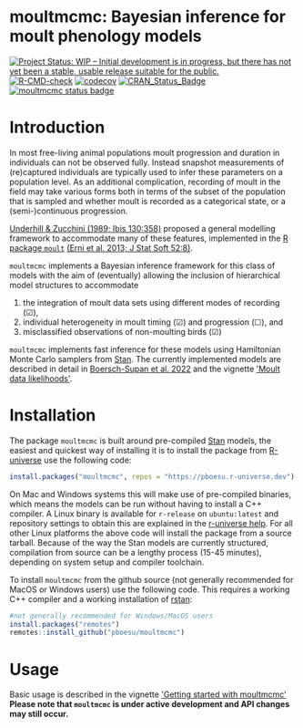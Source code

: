 # moultmcmc: Bayesian inference for moult phenology models

<!-- badges: start -->
[![Project Status: WIP – Initial development is in progress, but there has not yet been a stable, usable release suitable for the public.](https://www.repostatus.org/badges/latest/wip.svg)](https://www.repostatus.org/#wip)
[![R-CMD-check](https://github.com/pboesu/moultmcmc/workflows/R-CMD-check/badge.svg)](https://github.com/pboesu/moultmcmc/actions)
[![codecov](https://codecov.io/gh/pboesu/moultmcmc/branch/master/graph/badge.svg?token=Y7PB0302FH)](https://codecov.io/gh/pboesu/moultmcmc)
[![CRAN\_Status\_Badge](http://www.r-pkg.org/badges/version/moultmcmc)]()
[![moultmcmc status badge](https://pboesu.r-universe.dev/badges/moultmcmc)](https://pboesu.r-universe.dev)
<!-- badges: end -->

# Introduction
In most free-living animal populations moult progression and duration in individuals can not be observed fully.
Instead snapshot measurements of (re)captured individuals are typically used to infer these parameters on a population level.
As an additional complication, recording of moult in the field may take various forms both in terms of the subset of the population that is sampled and whether moult is recorded as a categorical state, or a (semi-)continuous progression.

[Underhill & Zucchini (1989; Ibis 130:358)](https://doi.org/10.1111/j.1474-919X.1988.tb00993.x) proposed a general modelling framework to accommodate many of these features, implemented in the [R package `moult`](https://cran.r-project.org/package=moult) [(Erni et al. 2013; J Stat Soft 52:8)](http://dx.doi.org/10.18637/jss.v052.i08).
<!--A related approach based on the probit GLM was suggested by [Rothery & Newton (2002; Ibis 144:526)](http://dx.doi.org/10.1046/j.1474-919X.2002.00072.x) for use with categorical moult data, allowing for separate variances on start and end dates.
Both models are special cases of more general categorical regression models.    -->

`moultmcmc` implements a Bayesian inference framework for this class of models with the aim of (eventually) allowing the inclusion of hierarchical model structures to accommodate 
1) the integration of moult data sets using different modes of recording (☑), 
2) individual heterogeneity in moult timing (☑) and progression (☐), and 
3) misclassified observations of non-moulting birds (☑)

`moultmcmc` implements fast inference for these models using Hamiltonian Monte Carlo samplers from [Stan](https://mc-stan.org/). The currently implemented models are described in detail in [Boersch-Supan et al. 2022](https://doi.org/10.48550/arXiv.2205.12120) and the vignette ['Moult data likelihoods'](https://pboesu.github.io/moultmcmc/articles/moult-likelihoods.html).

# Installation
The package `moultmcmc` is built around pre-compiled [Stan](https://mc-stan.org/) models, the easiest and quickest way of installing it is to install the package from [R-universe](https://pboesu.r-universe.dev/) use the following code:

```r
install.packages("moultmcmc", repos = "https://pboesu.r-universe.dev")
```
On Mac and Windows systems this will make use of pre-compiled binaries, which means the models can be run  without having to install a C++ compiler. 
A Linux binary is available for `r-release` on `ubuntu:latest` and repository settings to obtain this are explained in the [r-universe help](https://github.com/r-universe-org/help#does-r-universe-have-linux-binaries). 
For all other Linux platforms the above code will install the package from a source tarball. Because of the way the Stan models are currently structured, compilation from source can be a lengthy process (15-45 minutes), depending on system setup and compiler toolchain.

To install `moultmcmc` from the github source (not generally recommended for MacOS or Windows users) use the following code. This requires a working C++ compiler and a working installation of [rstan](https://mc-stan.org/rstan):

```r
#not generally recommended for Windows/MacOS users
install.packages("remotes")
remotes::install_github("pboesu/moultmcmc")
```

# Usage
Basic usage is described in the vignette ['Getting started with moultmcmc'](https://pboesu.github.io/moultmcmc/articles/getting-started.html)    
**Please note that `moultmcmc` is under active development and API changes may still occur.**


